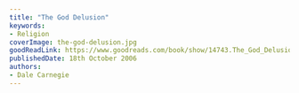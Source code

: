 ```yaml
---
title: "The God Delusion"
keywords:
- Religion
coverImage: the-god-delusion.jpg
goodReadLink: https://www.goodreads.com/book/show/14743.The_God_Delusion?ac=1&from_search=true&qid=5H7WGBHXxn&rank=1
publishedDate: 18th October 2006
authors:
- Dale Carnegie
---
```

